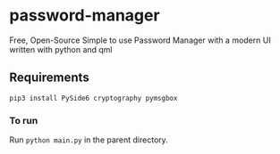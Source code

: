 # password-manager
Free, Open-Source Simple to use Password Manager with a modern UI written with python and qml

## Requirements
```pip3 install PySide6 cryptography pymsgbox```

### To run
Run `python main.py` in the parent directory.

